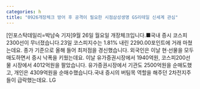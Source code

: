 ```yaml
---
categories: h
title: "0926개장체크 방어 후 공격이 필요한 시점삼성생명 GS리테일 신세계 관심"
---
```

[인포스탁데일리=박남숙 기자]9월 26일 월요일 개장체크입니다.■국내 증시 코스피 2300선이 무너졌습니다.23일 코스피지수는 1.81% 내린 2290.00포인트에 거래 마쳤는데요. 종가 기준으로 올해 들어 최저점을 경신했습니다. 외국인은 이날 현·선물을 모두 매도하면서 증시 낙폭을 키웠는데요. 이날 유가증권시장에서 1940억원, 코스피200선물 시장에서 4012억원을 팔았습니다. 유가증권시장에서 기관도 2500억원을 순매도했고, 개인은 4309억원을 순매수했습니다.국내 증시의 버팀목 역할을 해주던 2차전지주들이 급락했는데요. LG